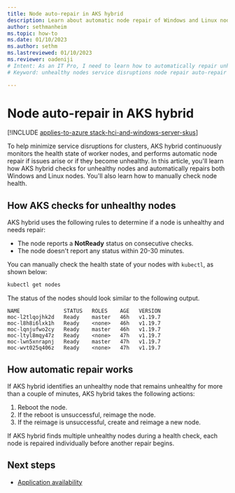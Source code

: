 ```yaml
---
title: Node auto-repair in AKS hybrid
description: Learn about automatic node repair of Windows and Linux nodes in AKS hybrid.
author: sethmanheim
ms.topic: how-to
ms.date: 01/10/2023
ms.author: sethm 
ms.lastreviewed: 01/10/2023
ms.reviewer: oadeniji
# Intent: As an IT Pro, I need to learn how to automatically repair unhealthy nodes in order to avoid service disruptions.
# Keyword: unhealthy nodes service disruptions node repair auto-repair

---
```


# Node auto-repair in AKS hybrid

[!INCLUDE [applies-to-azure stack-hci-and-windows-server-skus](includes/aks-hci-applies-to-skus/aks-hybrid-applies-to-azure-stack-hci-windows-server-sku.md)]

To help minimize service disruptions for clusters, AKS hybrid continuously monitors the health state of worker nodes, and performs automatic node repair if issues arise or if they become unhealthy. In this article, you'll learn how AKS hybrid checks for unhealthy nodes and automatically repairs both Windows and Linux nodes. You'll also learn how to manually check node health.

## How AKS checks for unhealthy nodes

AKS hybrid uses the following rules to determine if a node is unhealthy and needs repair:

- The node reports a **NotReady** status on consecutive checks.
- The node doesn't report any status within 20-30 minutes.

You can manually check the health state of your nodes with `kubectl`, as shown below:

```powershell
kubectl get nodes
```

The status of the nodes should look similar to the following output.

```Output
NAME              STATUS   ROLES    AGE   VERSION
moc-l2tlqojhk2d   Ready    master   46h   v1.19.7
moc-l8h8i6lxk1h   Ready    <none>   46h   v1.19.7
moc-lqnjufwo2cy   Ready    master   46h   v1.19.7
moc-ltyl8mqy47z   Ready    <none>   47h   v1.19.7
moc-lwn5xnrapnj   Ready    master   47h   v1.19.7
moc-wvt025q406z   Ready    <none>   47h   v1.19.7
```

## How automatic repair works

If AKS hybrid identifies an unhealthy node that remains unhealthy for more than a couple of minutes, AKS hybrid takes the following actions:

1. Reboot the node.
2. If the reboot is unsuccessful, reimage the node.
3. If the reimage is unsuccessful, create and reimage a new node.

If AKS hybrid finds multiple unhealthy nodes during a health check, each node is repaired individually before another repair begins.

## Next steps

- [Application availability](./app-availability.md)
